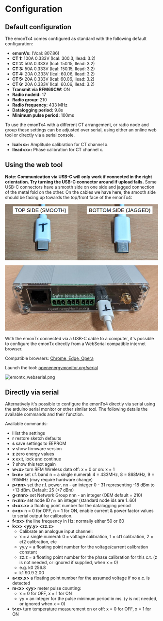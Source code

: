 # Configuration

## Default configuration

The emonTx4 comes configured as standard with the following default configuration:

- **emonVs:** (Vcal: 807.86)
- **CT 1:** 100A 0.333V (Ical: 300.3, Ilead: 3.2)
- **CT 2:** 50A 0.333V (Ical: 150.15, Ilead: 3.2)
- **CT 3:** 50A 0.333V (Ical: 150.15, Ilead: 3.2)
- **CT 4:** 20A 0.333V (Ical: 60.06, Ilead: 3.2)
- **CT 5:** 20A 0.333V (Ical: 60.06, Ilead: 3.2)
- **CT 6:** 20A 0.333V (Ical: 60.06, Ilead: 3.2)
- **Transmit via RFM69CW:** ON
- **Radio nodeid:** 17
- **Radio group:** 210
- **Radio frequency:** 433 MHz
- **Datalogging period:** 9.8s 
- **Minimum pulse period:** 100ms

To use the emonTx4 with a different CT arrangement, or radio node and group these settings can be adjusted over serial, using either an online web tool or directly via a serial console.

- **Ical\<x\>:** Amplitude calibration for CT channel x.
- **Ilead\<x\>:** Phase calibration for CT channel x.

## Using the web tool

**Note: Communication via USB-C will only work if connected in the right orientation. Try turning the USB-C connector around if upload fails.** Some USB-C connectors have a smooth side on one side and jagged connection of the metal fold on the other. On the cables we have here, the smooth side should be facing up towards the top/front face of the emonTx4:

![usbc_orientation1.jpeg](img/usbc_orientation1.jpeg)

![usbc_orientation2.jpeg](img/usbc_orientation2.jpeg)

With the emonTx connected via a USB-C cable to a computer, it's possible to configure the emonTx directly from a WebSerial compatible internet browser. 

Compatible browsers: [Chrome, Edge, Opera](https://developer.mozilla.org/en-US/docs/Web/API/Web_Serial_API#browser_compatibility)

Launch the tool: [openenergymonitor.org/serial](https://openenergymonitor.org/serial/)

![emontx_webserial.png](img/emontx_webserial.png)

## Directly via serial

Alternatively it's possible to configure the emonTx4 directly via serial using the arduino serial monitor or other similar tool. 
The following details the available commands and their function.

Available commands:

- **l** list the settings
- **r** restore sketch defaults
- **s** save settings to EEPROM
- **v** show firmware version
- **z** zero energy values
- **x** exit, lock and continue
- **?** show this text again
- **w\<x\>** turn RFM Wireless data off: x = 0 or on: x = 1
- **b\<n\>** set r.f. band n = a single numeral: 4 = 433MHz, 8 = 868MHz, 9 = 915MHz (may require hardware change)
- **p\<nn\>** set the r.f. power. nn - an integer 0 - 31 representing -18 dBm to +13 dBm. Default: 25 (+7 dBm)
- **g\<nnn\>** set Network Group nnn - an integer (OEM default = 210)
- **n\<nn\>** set node ID n= an integer (standard node ids are 1..60)
- **d\<xx.x\>** a floating point number for the datalogging period
- **c\<n\>** n = 0 for OFF, n = 1 for ON, enable current & power factor values to serial output for calibration.
- **f\<xx\>** the line frequency in Hz: normally either 50 or 60
- **k\<x\> \<yy.y\> \<zz.z\>**
  - Calibrate an analogue input channel:
  - x = a single numeral: 0 = voltage calibration, 1 = ct1 calibration, 2 = ct2 calibration, etc
  - yy.y = a floating point number for the voltage/current calibration constant
  - zz.z = a floating point number for the phase calibration for this c.t. (z is not needed, or ignored if supplied, when x = 0)
  - e.g. k0 256.8
  - k1 90.9 2.00
- **a\<xx.x\>** a floating point number for the assumed voltage if no a.c. is detected
- **m\<x\> \<yy\>** meter pulse counting: 
  - x = 0 for OFF, x = 1 for ON
  - yy = an integer for the pulse minimum period in ms. (y is not needed, or ignored when x = 0)
- **t\<x\>** turn temperature measurement on or off: x = 0 for OFF, x = 1 for ON

